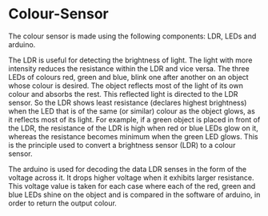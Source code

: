 # Colour-Sensor

The colour sensor is made using the following components: LDR, LEDs and arduino.

The LDR is useful for detecting the brightness of light. The light with more intensity reduces the resistance within the LDR and vice versa.
The three LEDs of colours red, green and blue, blink one after another on an object whose colour is desired.
The object reflects most of the light of its own colour and absorbs the rest. This reflected light is directed to the LDR sensor.
So the LDR shows least resistance (declares highest brightness) when the LED that is of the same (or similar) colour as the object glows,
as it reflects most of its light.
For example, if a green object is placed in front of the LDR, the resistance of the LDR is high when red or blue LEDs glow on it, whereas
the resistance becomes minimum when the green LED glows.
This is the principle used to convert a brightness sensor (LDR) to a colour sensor.

The arduino is used for decoding the data LDR senses in the form of the voltage across it. It drops higher voltage when it exhibits 
larger resistance. This voltage value is taken for each case where each of the red, green and blue LEDs shine on the object and is compared
in the software of arduino, in order to return the output colour.
